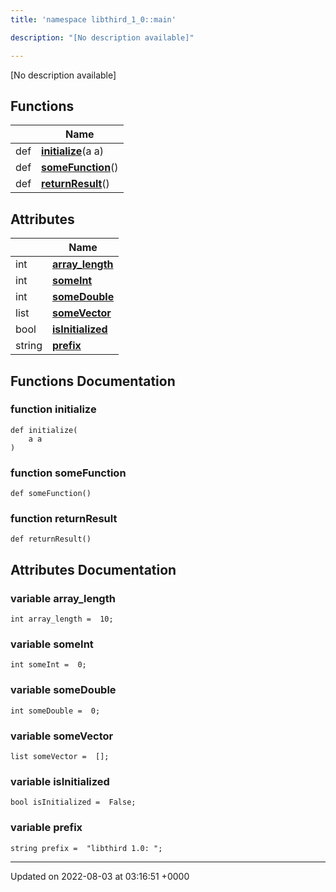 ```yaml
---
title: 'namespace libthird_1_0::main'

description: "[No description available]"

---
```







[No description available]

## Functions

|                | Name           |
| -------------- | -------------- |
| def | **[initialize](/documentation/code/darkbit_development/namespaces/namespacelibthird__1__0_1_1main/#function-initialize)**(a a) |
| def | **[someFunction](/documentation/code/darkbit_development/namespaces/namespacelibthird__1__0_1_1main/#function-somefunction)**() |
| def | **[returnResult](/documentation/code/darkbit_development/namespaces/namespacelibthird__1__0_1_1main/#function-returnresult)**() |

## Attributes

|                | Name           |
| -------------- | -------------- |
| int | **[array_length](/documentation/code/darkbit_development/namespaces/namespacelibthird__1__0_1_1main/#variable-array-length)**  |
| int | **[someInt](/documentation/code/darkbit_development/namespaces/namespacelibthird__1__0_1_1main/#variable-someint)**  |
| int | **[someDouble](/documentation/code/darkbit_development/namespaces/namespacelibthird__1__0_1_1main/#variable-somedouble)**  |
| list | **[someVector](/documentation/code/darkbit_development/namespaces/namespacelibthird__1__0_1_1main/#variable-somevector)**  |
| bool | **[isInitialized](/documentation/code/darkbit_development/namespaces/namespacelibthird__1__0_1_1main/#variable-isinitialized)**  |
| string | **[prefix](/documentation/code/darkbit_development/namespaces/namespacelibthird__1__0_1_1main/#variable-prefix)**  |


## Functions Documentation

### function initialize

```
def initialize(
    a a
)
```


### function someFunction

```
def someFunction()
```


### function returnResult

```
def returnResult()
```



## Attributes Documentation

### variable array_length

```
int array_length =  10;
```


### variable someInt

```
int someInt =  0;
```


### variable someDouble

```
int someDouble =  0;
```


### variable someVector

```
list someVector =  [];
```


### variable isInitialized

```
bool isInitialized =  False;
```


### variable prefix

```
string prefix =  "libthird 1.0: ";
```





-------------------------------

Updated on 2022-08-03 at 03:16:51 +0000